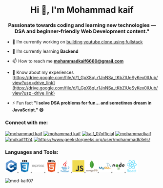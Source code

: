 <h1 align="center">Hi 👋, I'm Mohammad kaif</h1>
<h3 align="center">Passionate towards coding and learning new technologies — DSA and beginner-friendly Web Development content."</h3>

- 🔭 I’m currently working on [building youtube clone using fullstack](https://github.com/mod-kaif07/Advance_backend_learnig-with-project.git)

- 🌱 I’m currently learning **Backend**

- 📫 How to reach me **mohammadkaif6660@gmail.com**

- 📄 Know about my experiences [https://drive.google.com/file/d/1_GpX8qLr1JnNSa_tKbZlUeSyKex0lUub/view?usp=drive_link](https://drive.google.com/file/d/1_GpX8qLr1JnNSa_tKbZlUeSyKex0lUub/view?usp=drive_link)

- ⚡ Fun fact **"I solve DSA problems for fun... and sometimes dream in JavaScript." 😄**

<h3 align="left">Connect with me:</h3>
<p align="left">
<a href="https://linkedin.com/in/mohammad kaif" target="blank"><img align="center" src="https://raw.githubusercontent.com/rahuldkjain/github-profile-readme-generator/master/src/images/icons/Social/linked-in-alt.svg" alt="mohammad kaif" height="30" width="40" /></a>
<a href="https://fb.com/mohammad kaif" target="blank"><img align="center" src="https://raw.githubusercontent.com/rahuldkjain/github-profile-readme-generator/master/src/images/icons/Social/facebook.svg" alt="mohammad kaif" height="30" width="40" /></a>
<a href="https://instagram.com/kaif_07official" target="blank"><img align="center" src="https://raw.githubusercontent.com/rahuldkjain/github-profile-readme-generator/master/src/images/icons/Social/instagram.svg" alt="kaif_07official" height="30" width="40" /></a>
<a href="https://www.codechef.com/users/mohammadkaif" target="blank"><img align="center" src="https://cdn.jsdelivr.net/npm/simple-icons@3.1.0/icons/codechef.svg" alt="mohammadkaif" height="30" width="40" /></a>
<a href="https://www.leetcode.com/mdkaif1124" target="blank"><img align="center" src="https://raw.githubusercontent.com/rahuldkjain/github-profile-readme-generator/master/src/images/icons/Social/leet-code.svg" alt="mdkaif1124" height="30" width="40" /></a>
<a href="https://auth.geeksforgeeks.org/user/https://www.geeksforgeeks.org/user/mohammadk3els/" target="blank"><img align="center" src="https://raw.githubusercontent.com/rahuldkjain/github-profile-readme-generator/master/src/images/icons/Social/geeks-for-geeks.svg" alt="https://www.geeksforgeeks.org/user/mohammadk3els/" height="30" width="40" /></a>
</p>

<h3 align="left">Languages and Tools:</h3>
<p align="left"> <a href="https://www.w3schools.com/cpp/" target="_blank" rel="noreferrer"> <img src="https://raw.githubusercontent.com/devicons/devicon/master/icons/cplusplus/cplusplus-original.svg" alt="cplusplus" width="40" height="40"/> </a> <a href="https://www.w3schools.com/css/" target="_blank" rel="noreferrer"> <img src="https://raw.githubusercontent.com/devicons/devicon/master/icons/css3/css3-original-wordmark.svg" alt="css3" width="40" height="40"/> </a> <a href="https://expressjs.com" target="_blank" rel="noreferrer"> <img src="https://raw.githubusercontent.com/devicons/devicon/master/icons/express/express-original-wordmark.svg" alt="express" width="40" height="40"/> </a> <a href="https://www.w3.org/html/" target="_blank" rel="noreferrer"> <img src="https://raw.githubusercontent.com/devicons/devicon/master/icons/html5/html5-original-wordmark.svg" alt="html5" width="40" height="40"/> </a> <a href="https://www.java.com" target="_blank" rel="noreferrer"> <img src="https://raw.githubusercontent.com/devicons/devicon/master/icons/java/java-original.svg" alt="java" width="40" height="40"/> </a> <a href="https://developer.mozilla.org/en-US/docs/Web/JavaScript" target="_blank" rel="noreferrer"> <img src="https://raw.githubusercontent.com/devicons/devicon/master/icons/javascript/javascript-original.svg" alt="javascript" width="40" height="40"/> </a> <a href="https://www.mongodb.com/" target="_blank" rel="noreferrer"> <img src="https://raw.githubusercontent.com/devicons/devicon/master/icons/mongodb/mongodb-original-wordmark.svg" alt="mongodb" width="40" height="40"/> </a> <a href="https://www.mysql.com/" target="_blank" rel="noreferrer"> <img src="https://raw.githubusercontent.com/devicons/devicon/master/icons/mysql/mysql-original-wordmark.svg" alt="mysql" width="40" height="40"/> </a> <a href="https://nodejs.org" target="_blank" rel="noreferrer"> <img src="https://raw.githubusercontent.com/devicons/devicon/master/icons/nodejs/nodejs-original-wordmark.svg" alt="nodejs" width="40" height="40"/> </a> <a href="https://reactjs.org/" target="_blank" rel="noreferrer"> <img src="https://raw.githubusercontent.com/devicons/devicon/master/icons/react/react-original-wordmark.svg" alt="react" width="40" height="40"/> </a> </p>

<p><img align="center" src="https://github-readme-streak-stats.herokuapp.com/?user=mod-kaif07&" alt="mod-kaif07" /></p>
